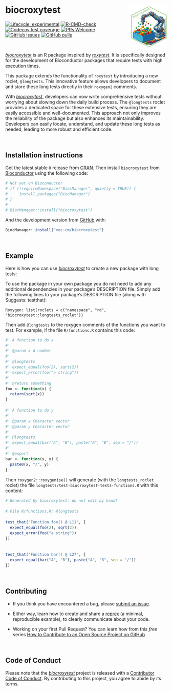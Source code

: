 
<!-- README.md is generated from README.Rmd. Please edit that file -->

# biocroxytest <a href="https://xec-cm.github.io/biocroxytest/"><img src="man/figures/logo.png" align="right" height="133" alt="biocroxytest website" /></a>

<!-- badges: start -->

[![Lifecycle:
experimental](https://img.shields.io/badge/lifecycle-experimental-orange.svg)](https://lifecycle.r-lib.org/articles/stages.html#experimental)
[![R-CMD-check](https://github.com/xec-cm/biocroxytest/workflows/R-CMD-check-bioc/badge.svg)](https://github.com/xec-cm/biocroxytest/actions)
[![Codecov test
coverage](https://codecov.io/gh/xec-cm/biocroxytest/branch/devel/graph/badge.svg)](https://app.codecov.io/gh/xec-cm/biocroxytest?branch=devel)
[![PRs
Welcome](https://img.shields.io/badge/PRs-welcome-brightgreen.svg?style=flat-square)](https://makeapullrequest.com)
[![GitHub
issues](https://img.shields.io/github/issues/xec-cm/biocroxytest)](https://github.com/xec-cm/biocroxytest/issues)
[![GitHub
pulls](https://img.shields.io/github/issues-pr/xec-cm/biocroxytest)](https://github.com/xec-cm/biocroxytest/pulls)
<!-- badges: end -->

<br>

*[biocroxytest](https://github.com/xec-cm/biocroxytest)* is an R package
inspired by *[roxytest](https://github.com/mikldk/roxytest)*. It is
specifically designed for the development of Bioconductor packages that
require tests with high execution times.

This package extends the functionality of `roxytest` by introducing a
new roclet, `@longtests`. This innovative feature allows developers to
document and store these long tests directly in their `roxygen2`
comments.

With *[biocroxytest](https://github.com/xec-cm/biocroxytest)*,
developers can now write comprehensive tests without worrying about
slowing down the daily build process. The `@longtests` roclet provides a
dedicated space for these extensive tests, ensuring they are easily
accessible and well-documented. This approach not only improves the
reliability of the package but also enhances its maintainability.
Developers can easily locate, understand, and update these long tests as
needed, leading to more robust and efficient code.

<br>

## Installation instructions

Get the latest stable `R` release from
[CRAN](http://cran.r-project.org/). Then install `biocroxytest` from
[Bioconductor](http://bioconductor.org/) using the following code:

``` r
# Not yet on Bioconductor
# if (!requireNamespace("BiocManager", quietly = TRUE)) {
#     install.packages("BiocManager")
# }
# 
# BiocManager::install("biocroxytest")
```

And the development version from
[GitHub](https://github.com/xec-cm/biocroxytest) with:

``` r
BiocManager::install("xec-cm/biocroxytest")
```

<br>

## Example

Here is how you can use
*[biocroxytest](https://github.com/xec-cm/biocroxytest)* to create a new
package with long tests:

To use the package in your own package you do not need to add any
additional dependencies in your package’s DESCRIPTION file. Simply add
the following lines to your package’s DESCRIPTION file (along with
Suggests: testthat):

    Roxygen: list(roclets = c("namespace", "rd", "biocroxytest::longtests_roclet"))

Then add `@longtests` to the roxygen comments of the functions you want
to test. For example, if the file `R/functions.R` contains this code:

``` r
#' A function to do x
#' 
#' @param x A number
#' 
#' @longtests 
#' expect_equal(foo(2), sqrt(2))
#' expect_error(foo("a string"))
#' 
#' @return something
foo <- function(x) {
  return(sqrt(x))
}

#' A function to do y
#' 
#' @param x Character vector
#' @param y Character vector
#' 
#' @longtests 
#' expect_equal(bar("A", "B"), paste("A", "B", sep = "/"))
#' 
#' @export
bar <- function(x, y) {
  paste0(x, "/", y)
}
```

Then `roxygen2::roxygenise()` will generate (with the `longtests_roclet`
roclet) the file `longtests/test-biocroxytest-tests-functions.R` with
this content:

``` r
# Generated by biocroxytest: do not edit by hand!

# File R/functions.R: @longtests

test_that("Function foo() @ L11", {
  expect_equal(foo(2), sqrt(2))
  expect_error(foo("a string"))
})


test_that("Function bar() @ L27", {
  expect_equal(bar("A", "B"), paste("A", "B", sep = "/"))
})
```

<br>

## Contributing

- If you think you have encountered a bug, please [submit an
  issue](https://github.com/xec-cm/biocroxytest/issues).

- Either way, learn how to create and share a
  [reprex](https://reprex.tidyverse.org/articles/articles/learn-reprex.html)
  (a minimal, reproducible example), to clearly communicate about your
  code.

- Working on your first Pull Request? You can learn how from this *free*
  series [How to Contribute to an Open Source Project on
  GitHub](https://kcd.im/pull-request)

<br>

## Code of Conduct

Please note that the
*[biocroxytest](https://github.com/xec-cm/biocroxytest)* project is
released with a [Contributor Code of
Conduct](http://bioconductor.org/about/code-of-conduct/). By
contributing to this project, you agree to abide by its terms.
